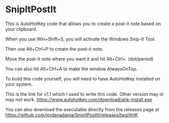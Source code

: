 # SnipItPostIt
This is AutoHotKey code that allows you to create a post-it note based on your clipboard.

When you use Win+Shift+S, you will activate the Windows Snip-It Tool.

Then use Alt+Ctrl+P to create the post-it note.

Move the post-it note where you want it and hit Alt+Ctrl+. (dot/period)

You can also hit Alt+Ctrl+A to make the window AlwaysOnTop.


To build this code yourself, you will need to have AutoHotKey installed on your system.

This is the link for v1.1 which I used to write this code. Other version may or may not work.
https://www.autohotkey.com/download/ahk-install.exe

You can also download the executable directly from the releases page at https://github.com/jordanadania/SnipItPostIt/releases/tag/AHK
